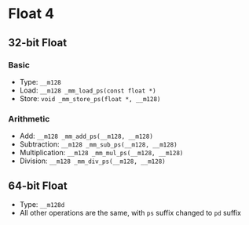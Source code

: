 # Float 4

## 32-bit Float

### Basic

- Type: `__m128`
- Load: `__m128 _mm_load_ps(const float *)`
- Store: `void _mm_store_ps(float *, __m128)`

### Arithmetic

- Add: `__m128 _mm_add_ps(__m128, __m128)`
- Subtraction: `__m128 _mm_sub_ps(__m128, __m128)`
- Multiplication: `__m128 _mm_mul_ps(__m128, __m128)`
- Division: `__m128 _mm_div_ps(__m128, __m128)`

## 64-bit Float

- Type: `__m128d`
- All other operations are the same, with `ps` suffix changed to `pd` suffix
